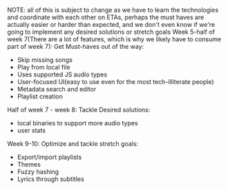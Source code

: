 NOTE: all of this is subject to change as we have to learn the technologies and coordinate with each other on ETAs, perhaps the must haves are actually easier or harder than expected, and we don't even know if we're going to implement any desired solutions or stretch goals
Week 5-half of week 7(There are a lot of features, which is why we likely have to consume part of week 7):
Get Must-haves out of the way:
- Skip missing songs
- Play from local file
- Uses supported JS audio types
- User-focused UI(easy to use even for the most tech-illiterate people)
- Metadata search and editor
- Playlist creation

Half of week 7 - week 8:
Tackle Desired solutions:
- local binaries to support more audio types
- user stats

Week 9-10:
Optimize and tackle stretch goals:
- Export/import playlists
- Themes
- Fuzzy hashing
- Lyrics through subtitles

